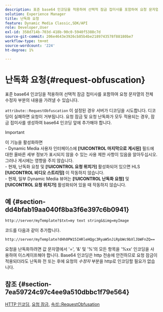 ```yaml
---
description: 표준 base64 인코딩을 적용하여 선택적 잠금 접미사를 포함하여 요청 문자열의 전체 수정자 부분의 내용을 가려낼 수 있습니다.
solution: Experience Manager
title: 난독화 요청
feature: Dynamic Media Classic,SDK/API
role: Developer,User
exl-id: 358d714b-703d-418b-90c0-5940f5388c7d
source-git-commit: 206e4643e3926cb85b4be2189743578f88180be7
workflow-type: tm+mt
source-wordcount: '224'
ht-degree: 1%

---
```


# 난독화 요청{#request-obfuscation}

표준 base64 인코딩을 적용하여 선택적 잠금 접미사를 포함하여 요청 문자열의 전체 수정자 부분의 내용을 가려낼 수 있습니다.

`attribute::RequestObfuscation` 이 설정된 경우 서버가 디코딩을 시도합니다. 디코딩이 실패하면 요청이 거부됩니다. 요청 잠금 및 요청 난독화가 모두 적용되는 경우, 잠금 접미사를 생성하여 base64 인코딩 앞에 추가해야 합니다.

>[!IMPORTANT]
>
>이 기능을 활성화하면 <br>- Dynamic Media 사용자 인터페이스에 **[!UICONTROL 마지막으로 게시된]** 필드에 대한 올바른 세부 정보가 표시되지 않을 수 있는 사용 제한 사항이 있음을 알아두십시오. 그러나 게시에는 영향을 주지 않습니다.<br>- 현재, 난독화 요청 및 **[!UICONTROL 요청 위치가]** 활성화되어 있으면 HLS  **[!UICONTROL 비디오 스트리밍]** 이 작동하지 않습니다.<br>- 현재, 일부 Dynamic Media 뷰어는  **[!UICONTROL 난독화 요청]** 및  **[!UICONTROL 요청 위치가]** 활성화되어 있을 때 작동하지 않습니다.

## 예 {#section-dd4bfab19aa040f8ba3f6e397c6b0941}

`http://server/myTemplate?$txt=my text string&$img=myImage`

코드를 다음과 같이 추가합니다.

`http://server/myTemplate?dHh0PW15IHRleHQgc3RyaW5nJiRpbWc9bXlJbWFnZQ==`

요청을 난독화하려면 값 문자열에서 &#39;=&#39;, &#39;&amp;&#39; 및 &#39;%&#39;의 모든 항목을 &#39;%xx&#39; 인코딩을 사용하여 이스케이프해야 합니다. Base64 인코딩은 http 전송에 안전하므로 요청 잠금이 적용되더라도 난독화 전 또는 후에 요청의 *수정자* 부분을 http로 인코딩할 필요가 없습니다.

## 참조 {#section-7ea59724c97c4ee9a510dbbc1f79e564}

[HTTP 인코딩](../../../../../is-api/http-ref/image-serving-api-ref/c-http-protocol-reference/c-syntax-and-features/r-http-encoding.md#reference-bb34dd13f316462695448acfa8f92df7),  [요청 잠금](../../../../../is-api/http-ref/image-serving-api-ref/c-http-protocol-reference/c-syntax-and-features/r-request-locking.md#reference-4177193d20774daab0dbf206a927844c),  [속성::RequestObfusation](../../../../../is-api/image-catalog/image-serving-api-ref/c-image-catalog-reference/c-attributes-reference/r-requestobfuscation.md#reference-730a3330253343f893419ebd52baf0bd)
